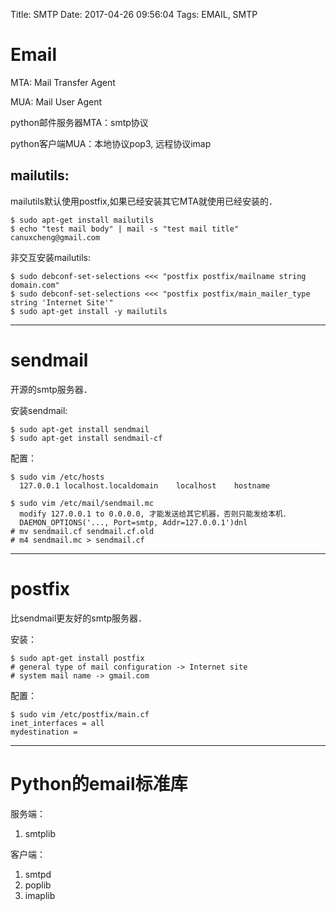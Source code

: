 Title: SMTP
Date: 2017-04-26 09:56:04
Tags: EMAIL, SMTP



# Email

MTA: Mail Transfer Agent

MUA: Mail User Agent

python邮件服务器MTA：smtp协议

python客户端MUA：本地协议pop3, 远程协议imap

## mailutils:

mailutils默认使用postfix,如果已经安装其它MTA就使用已经安装的．

    $ sudo apt-get install mailutils
    $ echo "test mail body" | mail -s "test mail title" canuxcheng@gmail.com

非交互安装mailutils:

    $ sudo debconf-set-selections <<< "postfix postfix/mailname string domain.com"
    $ sudo debconf-set-selections <<< "postfix postfix/main_mailer_type string 'Internet Site'"
    $ sudo apt-get install -y mailutils

***

# sendmail

开源的smtp服务器．

安装sendmail:

    $ sudo apt-get install sendmail
    $ sudo apt-get install sendmail-cf

配置：

    $ sudo vim /etc/hosts
      127.0.0.1 localhost.localdomain    localhost    hostname

    $ sudo vim /etc/mail/sendmail.mc
      modify 127.0.0.1 to 0.0.0.0, 才能发送给其它机器，否则只能发给本机．
      DAEMON_OPTIONS('..., Port=smtp, Addr=127.0.0.1')dnl
    # mv sendmail.cf sendmail.cf.old
    # m4 sendmail.mc > sendmail.cf

***

# postfix

比sendmail更友好的smtp服务器．

安装：

    $ sudo apt-get install postfix
    # general type of mail configuration -> Internet site
    # system mail name -> gmail.com

配置：

    $ sudo vim /etc/postfix/main.cf
    inet_interfaces = all
    mydestination =

***

# Python的email标准库

服务端：

1. smtplib

客户端：

1. smtpd
2. poplib
3. imaplib

